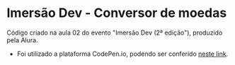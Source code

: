 # Imersão Dev - Conversor de moedas

Código criado na aula 02 do evento "Imersão Dev (2ª edição"), produzido pela Alura.

- Foi utilizado a plataforma CodePen.io, podendo ser conferido [neste link](https://codepen.io/mariagabrielareis/pen/yLXvMVR).
